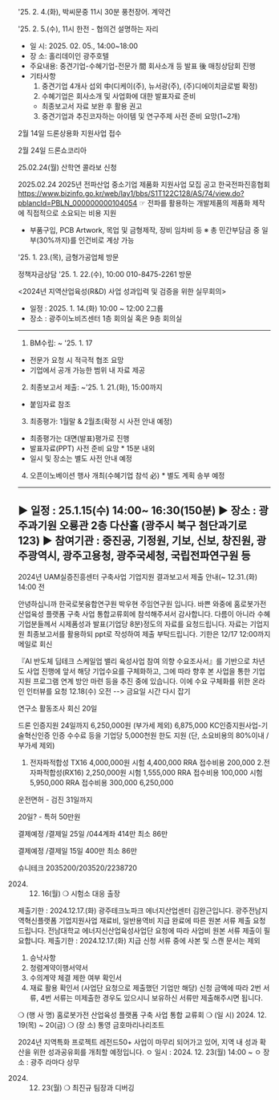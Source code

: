 



'25. 2. 4.(화), 박씨문중 11시 30분 풍천장어. 계약건


'25. 2. 5.(수), 11시 한전 - 협의건
  설명하는 자리


  - 일    시: 2025. 02. 05., 14:00~18:00
  - 장    소: 홀리데이인 광주호텔
  - 주요내용: 중견기업-수혜기업-전문가 間 회사소개 등 발표 後 매칭상담회 진행
  - 기타사항
    1) 중견기업 4개사 섭외 中(디케이(주), 뉴서광(주), (주)디에이치글로벌 확정)
    2) 수혜기업은 회사소개 및 사업화에 대한 발표자료 준비
      * 최종보고서 자료 보완 후 활용 권고
    3) 중견기업과 추진코자하는 아이템 및 연구주제 사전 준비 요망(1~2개)
   


2월 14일 드론상용화 지원사업 접수



2월 24일 드론쇼코리아



25.02.24(월)  산학연 콜라보 신청


2025.02.24   2025년 전파산업 중소기업 제품화 지원사업 모집 공고
한국전파진흥협회
https://www.bizinfo.go.kr/web/lay1/bbs/S1T122C128/AS/74/view.do?pblancId=PBLN_000000000104054
☞ 전파를 활용하는 개발제품의 제품화 제작에 직접적으로 소요되는 비용 지원
- 부품구입, PCB Artwork, 목업 및 금형제작, 장비 임차비 등
※ 총 민간부담금 중 일부(30%까지)를 인건비로 계상 가능



'25. 1. 23.(목), 금형가공업체 방문


정책자금상담
'25. 1. 22.(수), 10:00  010-8475-2261 방문




<2024년 지역산업육성(R&D) 사업 성과입력 및 검증을 위한 실무회의>
- 일정 : 2025. 1. 14.(화) 10:00 ~ 12:00 2그륩
- 장소 : 광주이노비즈센터 1층 회의실 혹은 9층 회의실
  
---------------

1. BM수립: ~ '25. 1. 17
  - 전문가 요청 시 적극적 협조 요망
  - 기업에서 공개 가능한 범위 내 자료 제공

2. 최종보고서 제출: ~'25. 1. 21.(화), 15:00까지
  - 붙임자료 참조

3. 최종평가: 1월말 & 2월초(확정 시 사전 안내 예정)
  - 최종평가는 대면(발표)평가로 진행
  - 발표자료(PPT) 사전 준비 요망   * 15분 내외
  - 일시 및 장소는 별도 사전 안내 예정

4. 오픈이노베이션 행사 개최(수혜기업 참석 必)   * 별도 계획 송부 예정

-----------------------------------------------------------------------------------------------------


 ▶ 일정 : 25.1.15(수) 14:00~ 16:30(150분)
 ▶ 장소 : 광주과기원 오룡관 2층 다산홀 (광주시 북구 첨단과기로 123)
 ▶ 참여기관 : 중진공, 기정원, 기보, 신보, 창진원, 광주광역시, 광주고용청, 광주국세청, 국립전파연구원 등
-----------------------------------------------------------------------------------------------------
 


2024년 UAM실증진흥센터 구축사업 기업지원 결과보고서 제출 안내(~ 12.31.(화) 14:00 전



안녕하십니까 한국로봇융합연구원 박우현 주임연구원 입니다.
바쁜 와중에 홈로봇가전 산업육성 플랫폼 구축 사업 통합교류회에 참석해주셔서 감사합니다.
다름이 아니라 수혜기업분들께서 시제품성과 발표(기업당 8분)정도의 자료를 요청드립니다.
자료는 기업지원 최종보고서를 활용하되 ppt로 작성하여 제출 부탁드립니다.
기한은 12/17 12:00까지 메일로 회신



『AI 반도체 딥테크 스케일업 밸리 육성사업 참여 의향 수요조사서』를 기반으로 
차년도 사업 진행에 앞서 해당 기업수요를 구체화하고, 그에 따라 향후 본 사업을 통한 
기업 지원 프로그램 연계 방안 마련 등을 추진 중에 있습니다.
이에 수요 구체화를 위한 온라인 인터뷰를 요청
12.18(수) 오전   --> 금요일 시간 다시 잡기



연구소 활동조사 회신 20일


드론 인증지원 24일까지  6,250,000원 (부가세 제외) 6,875,000
KC인증지원사업-기술혁신인증
인증 수수료 등을 기업당 5,000천원 한도 지원
     (단, 소요비용의 80%이내 / 부가세 제외)

1. 전자파적합성 TX16 4,000,000원    시험 4,400,000  RRA 접수비용  200,000
2.전자파적합성(RX16) 2,250,000원    시험 1,555,000  RRA 접수비용  100,000
                                   시험  5,950,000  RRA 접수비용  300,000      6,250,000

   

운전면허 - 검진 31일까지


20일? - 특허
50만원

결제예정 /결제일 25일 /044계좌
414만
최소 86만


결제예정 /결제일 15일
400만
최소 86만


슈니테크
2035200/203520/2238720



2024. 12. 16(월)
❍ 시험소 대응 출장


제출기한 : 2024.12.17.(화)
광주테크노파크 에너지산업센터 김완근입니다.
광주전남지역혁신플랫폼 기업지원사업
재료비, 일반용역비 지급 완료에 따른 원본 서류 제출 요청드립니다.
전남대학교 에너지신산업육성사업단 요청에 따라 사업비 원본 서류 제출이 필요합니다.
제출기한 : 2024.12.17.(화)
지급 신청 서류 중에 사본 및 스캔 문서는 제외
1. 승낙사항
2. 청렴계약이행서약서
3. 수의계약 체결 제한 여부 확인서
4. 재료 활용 확인서 (사업단 요청으로 제출했던 기업만 해당)
신청 금액에 따라 2번 서류, 4번 서류는 미제출한 경우도 있으시니 보유하신 서류만 제출해주시면 됩니다.




❍ (행 사 명) 홈로봇가전 산업육성 플랫폼 구축 사업 통합 교류회
❍ (일 시) 2024. 12. 19(목) ~ 20(금)
❍ (장 소) 통영 금호마리나리조트


2024년 지역특화 프로젝트 레전드50+ 사업이 마무리 되어가고 있어, 지역 내 성과 확산을 위한 성과공유회를 개최할 예정입니다.
ㅇ 일시 : 2024. 12. 23(월) 14:00 ~ 
ㅇ 장소 : 광주 라마다 상무


2024. 12. 23(월)
❍ 최진규 팀장과 디버깅


